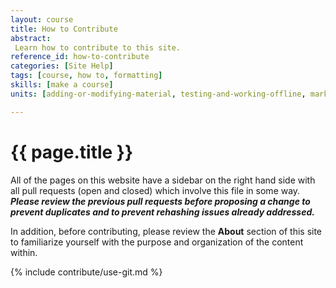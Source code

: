 ```yaml
---
layout: course
title: How to Contribute
abstract:
 Learn how to contribute to this site.
reference_id: how-to-contribute
categories: [Site Help]
tags: [course, how to, formatting]
skills: [make a course]
units: [adding-or-modifying-material, testing-and-working-offline, markdown-syntax]

---
```

# {{ page.title }}

All of the pages on this website have a sidebar on the right hand side with all pull requests (open and closed) which involve this file in some way. **_Please review the previous pull requests before proposing a change to prevent duplicates and to prevent rehashing issues already addressed._**

In addition, before contributing, please review the **About** section of this site to familiarize yourself with the purpose and organization of the content within.

{% include contribute/use-git.md %}
